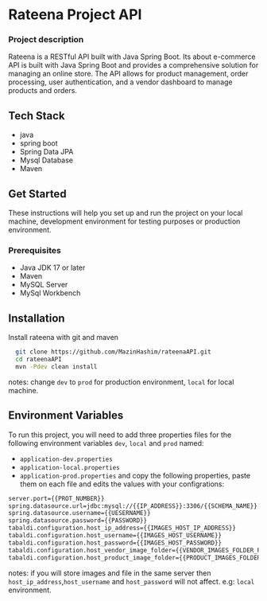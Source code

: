 
# Rateena Project API
### Project description
Rateena is a RESTful API built with Java Spring Boot. Its about e-commerce API is built with Java Spring Boot and provides a comprehensive solution for managing an online store. The API allows for product management, order processing, user authentication, and a vendor dashboard to manage products and orders.



## Tech Stack

- java
- spring boot
- Spring Data JPA
- Mysql Database
- Maven
## Get Started
These instructions will help you set up and run the project on your local machine, development environment for testing purposes or production environment.
### Prerequisites
- Java JDK 17 or later
- Maven
- MySQL Server
- MySql Workbench
## Installation

Install rateena with git and maven

```bash
  git clone https://github.com/MazinHashim/rateenaAPI.git
  cd rateenaAPI
  mvn -Pdev clean install
```
notes: change `dev` to `prod` for production environment, `local` for local machine.
    
## Environment Variables

To run this project, you will need to add three properties files for the following environment variables `dev`, `local` and `prod` named:
- `application-dev.properties`
- `application-local.properties`
- `application-prod.properties`
and copy the following properties, paste them on each file and edits the values with your configrations:
```bash
server.port={{PROT_NUMBER}}
spring.datasource.url=jdbc:mysql://{{IP_ADDRESS}}:3306/{{SCHEMA_NAME}}
spring.datasource.username={{UESERNAME}}
spring.datasource.password={{PASSWORD}}
tabaldi.configuration.host_ip_address={{IMAGES_HOST_IP_ADDRESS}}
tabaldi.configuration.host_username={{IMAGES_HOST_USERNAME}}
tabaldi.configuration.host_password={{IMAGES_HOST_PASSWORD}}
tabaldi.configuration.host_vendor_image_folder={{VENDOR_IMAGES_FOLDER_PATH}}
tabaldi.configuration.host_product_image_folder={{PRODUCT_IMAGES_FOLDER_PATH}}
```
notes: 
if you will store images and file in the same server then `host_ip_address`,`host_username` and `host_password` will not affect. e.g: `local` environment.

